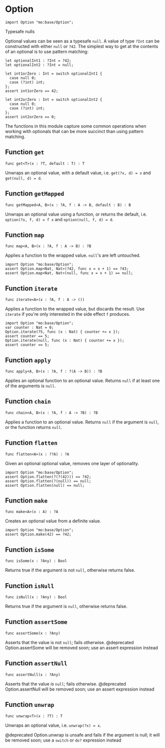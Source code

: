 # Option

```motoko name=import
import Option "mo:base/Option";
```

Typesafe nulls

Optional values can be seen as a typesafe `null`. A value of type `?Int` can
be constructed with either `null` or `?42`. The simplest way to get at the
contents of an optional is to use pattern matching:

```motoko
let optionalInt1 : ?Int = ?42;
let optionalInt2 : ?Int = null;

let int1orZero : Int = switch optionalInt1 {
  case null 0;
  case (?int) int;
};
assert int1orZero == 42;

let int2orZero : Int = switch optionalInt2 {
  case null 0;
  case (?int) int;
};
assert int2orZero == 0;
```

The functions in this module capture some common operations when working
with optionals that can be more succinct than using pattern matching.

## Function `get`
```motoko no-repl
func get<T>(x : ?T, default : T) : T
```

Unwraps an optional value, with a default value, i.e. `get(?x, d) = x` and
`get(null, d) = d`.

## Function `getMapped`
```motoko no-repl
func getMapped<A, B>(x : ?A, f : A -> B, default : B) : B
```

Unwraps an optional value using a function, or returns the default, i.e.
`option(?x, f, d) = f x` and `option(null, f, d) = d`.

## Function `map`
```motoko no-repl
func map<A, B>(x : ?A, f : A -> B) : ?B
```

Applies a function to the wrapped value. `null`'s are left untouched.
```motoko
import Option "mo:base/Option";
assert Option.map<Nat, Nat>(?42, func x = x + 1) == ?43;
assert Option.map<Nat, Nat>(null, func x = x + 1) == null;
```

## Function `iterate`
```motoko no-repl
func iterate<A>(x : ?A, f : A -> ())
```

Applies a function to the wrapped value, but discards the result. Use
`iterate` if you're only interested in the side effect `f` produces.

```motoko
import Option "mo:base/Option";
var counter : Nat = 0;
Option.iterate(?5, func (x : Nat) { counter += x });
assert counter == 5;
Option.iterate(null, func (x : Nat) { counter += x });
assert counter == 5;
```

## Function `apply`
```motoko no-repl
func apply<A, B>(x : ?A, f : ?(A -> B)) : ?B
```

Applies an optional function to an optional value. Returns `null` if at
least one of the arguments is `null`.

## Function `chain`
```motoko no-repl
func chain<A, B>(x : ?A, f : A -> ?B) : ?B
```

Applies a function to an optional value. Returns `null` if the argument is
`null`, or the function returns `null`.

## Function `flatten`
```motoko no-repl
func flatten<A>(x : ??A) : ?A
```

Given an optional optional value, removes one layer of optionality.
```motoko
import Option "mo:base/Option";
assert Option.flatten(?(?(42))) == ?42;
assert Option.flatten(?(null)) == null;
assert Option.flatten(null) == null;
```

## Function `make`
```motoko no-repl
func make<A>(x : A) : ?A
```

Creates an optional value from a definite value.
```motoko
import Option "mo:base/Option";
assert Option.make(42) == ?42;
```

## Function `isSome`
```motoko no-repl
func isSome(x : ?Any) : Bool
```

Returns true if the argument is not `null`, otherwise returns false.

## Function `isNull`
```motoko no-repl
func isNull(x : ?Any) : Bool
```

Returns true if the argument is `null`, otherwise returns false.

## Function `assertSome`
```motoko no-repl
func assertSome(x : ?Any)
```

Asserts that the value is not `null`; fails otherwise.
@deprecated Option.assertSome will be removed soon; use an assert expression instead

## Function `assertNull`
```motoko no-repl
func assertNull(x : ?Any)
```

Asserts that the value _is_ `null`; fails otherwise.
@deprecated Option.assertNull will be removed soon; use an assert expression instead

## Function `unwrap`
```motoko no-repl
func unwrap<T>(x : ?T) : T
```

Unwraps an optional value, i.e. `unwrap(?x) = x`.

@deprecated Option.unwrap is unsafe and fails if the argument is null; it will be removed soon; use a `switch` or `do?` expression instead

